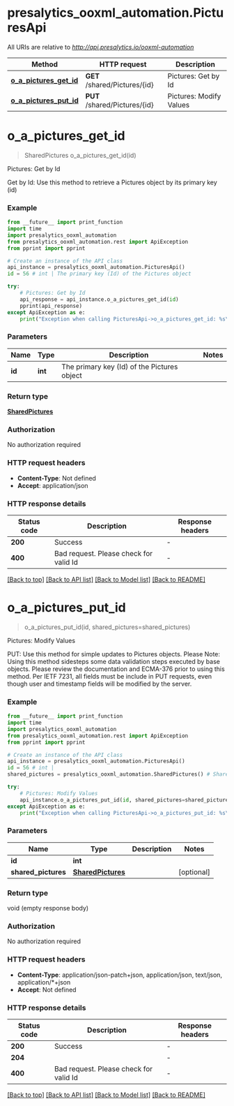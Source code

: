 # presalytics_ooxml_automation.PicturesApi

All URIs are relative to *http://api.presalytics.io/ooxml-automation*

Method | HTTP request | Description
------------- | ------------- | -------------
[**o_a_pictures_get_id**](PicturesApi.md#o_a_pictures_get_id) | **GET** /shared/Pictures/{id} | Pictures: Get by Id
[**o_a_pictures_put_id**](PicturesApi.md#o_a_pictures_put_id) | **PUT** /shared/Pictures/{id} | Pictures: Modify Values


# **o_a_pictures_get_id**
> SharedPictures o_a_pictures_get_id(id)

Pictures: Get by Id

Get by Id: Use this method to retrieve a Pictures object by its primary key (id)

### Example

```python
from __future__ import print_function
import time
import presalytics_ooxml_automation
from presalytics_ooxml_automation.rest import ApiException
from pprint import pprint

# Create an instance of the API class
api_instance = presalytics_ooxml_automation.PicturesApi()
id = 56 # int | The primary key (Id) of the Pictures object

try:
    # Pictures: Get by Id
    api_response = api_instance.o_a_pictures_get_id(id)
    pprint(api_response)
except ApiException as e:
    print("Exception when calling PicturesApi->o_a_pictures_get_id: %s\n" % e)
```

### Parameters

Name | Type | Description  | Notes
------------- | ------------- | ------------- | -------------
 **id** | **int**| The primary key (Id) of the Pictures object | 

### Return type

[**SharedPictures**](SharedPictures.md)

### Authorization

No authorization required

### HTTP request headers

 - **Content-Type**: Not defined
 - **Accept**: application/json

### HTTP response details
| Status code | Description | Response headers |
|-------------|-------------|------------------|
**200** | Success |  -  |
**400** | Bad request.  Please check for valid Id |  -  |

[[Back to top]](#) [[Back to API list]](../README.md#documentation-for-api-endpoints) [[Back to Model list]](../README.md#documentation-for-models) [[Back to README]](../README.md)

# **o_a_pictures_put_id**
> o_a_pictures_put_id(id, shared_pictures=shared_pictures)

Pictures: Modify Values

PUT: Use this method for simple updates to Pictures objects.   Please Note: Using this method sidesteps some data validation steps executed by base objects.  Please review the documentation and ECMA-376 prior to using this method. Per IETF 7231, all fields must be include in PUT requests, even though user and timestamp fields will be modified by the server.

### Example

```python
from __future__ import print_function
import time
import presalytics_ooxml_automation
from presalytics_ooxml_automation.rest import ApiException
from pprint import pprint

# Create an instance of the API class
api_instance = presalytics_ooxml_automation.PicturesApi()
id = 56 # int | 
shared_pictures = presalytics_ooxml_automation.SharedPictures() # SharedPictures |  (optional)

try:
    # Pictures: Modify Values
    api_instance.o_a_pictures_put_id(id, shared_pictures=shared_pictures)
except ApiException as e:
    print("Exception when calling PicturesApi->o_a_pictures_put_id: %s\n" % e)
```

### Parameters

Name | Type | Description  | Notes
------------- | ------------- | ------------- | -------------
 **id** | **int**|  | 
 **shared_pictures** | [**SharedPictures**](SharedPictures.md)|  | [optional] 

### Return type

void (empty response body)

### Authorization

No authorization required

### HTTP request headers

 - **Content-Type**: application/json-patch+json, application/json, text/json, application/*+json
 - **Accept**: Not defined

### HTTP response details
| Status code | Description | Response headers |
|-------------|-------------|------------------|
**200** | Success |  -  |
**204** |  |  -  |
**400** | Bad request.  Please check for valid Id |  -  |

[[Back to top]](#) [[Back to API list]](../README.md#documentation-for-api-endpoints) [[Back to Model list]](../README.md#documentation-for-models) [[Back to README]](../README.md)


